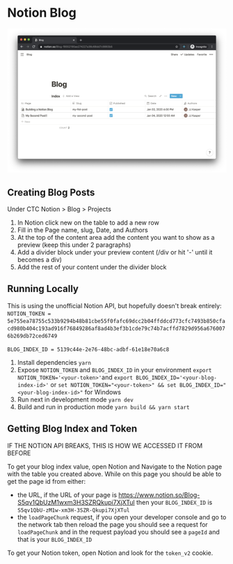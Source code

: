 # Notion Blog

![Example Blog Posts Table](./assets/table-view.png)

## Creating Blog Posts

Under CTC Notion > Blog > Projects

1. In Notion click new on the table to add a new row
2. Fill in the Page name, slug, Date, and Authors
3. At the top of the content area add the content you want to show as a preview (keep this under 2 paragraphs)
4. Add a divider block under your preview content (/div or hit '-' until it becomes a div)
5. Add the rest of your content under the divider block

## Running Locally

This is using the unofficial Notion API, but hopefully doesn't break entirely:
`NOTION_TOKEN = 5e755ea78755c533b9294b48b81cbe55f0fafc69dcc2b04ffddcd773cfc7493b850cfacd980b404c193ad916f76849286af8ad4b3ef3b1cde79c74b7acffd7829d956a6760076b269db72ced6749`

`BLOG_INDEX_ID = 5139c44e-2e76-48bc-adbf-61e18e70a6c8`

1. Install dependencies `yarn`
2. Expose `NOTION_TOKEN` and `BLOG_INDEX_ID` in your environment `export NOTION_TOKEN='<your-token>'`and `export BLOG_INDEX_ID='<your-blog-index-id>'` or `set NOTION_TOKEN="<your-token>" && set BLOG_INDEX_ID="<your-blog-index-id>"` for Windows
3. Run next in development mode `yarn dev`
4. Build and run in production mode `yarn build && yarn start`

## Getting Blog Index and Token

IF THE NOTION API BREAKS, THIS IS HOW WE ACCESSED IT FROM BEFORE

To get your blog index value, open Notion and Navigate to the Notion page with the table you created above. While on this page you should be able to get the page id from either:

- the URL, if the URL of your page is https://www.notion.so/Blog-S5qv1QbUzM1wxm3H3SZRQkupi7XjXTul then your `BLOG_INDEX_ID` is `S5qv1QbU-zM1w-xm3H-3SZR-Qkupi7XjXTul`
- the `loadPageChunk` request, if you open your developer console and go to the network tab then reload the page you should see a request for `loadPageChunk` and in the request payload you should see a `pageId` and that is your `BLOG_INDEX_ID`

To get your Notion token, open Notion and look for the `token_v2` cookie.
